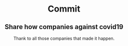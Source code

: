 <h1 align="center">
  Commit
</h1>

<h2 align="center">
  Share how companies against covid19
</h2>

<p align="center">
  Thank to all those companies that made it happen.
</p>
